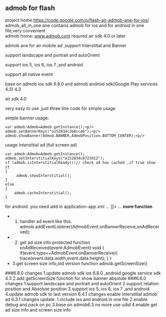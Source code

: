 admob for flash 
------
project home:https://code.google.com/p/flash-air-admob-ane-for-ios/ <br />
admob_all_in_one.ane      contains admob for ios and for android in one file,very convenient <br/>
admob home: www.admob.com
requred  air sdk 4.0 or later

admob ane for air mobile ad ,support Interstitial and Banner<p/>
support  landscape and portrait  and autoOrient<p/>
support ios 5, ios 6, ios 7 ,and android<p/>
support all native event<p/>
base on admob ios sdk 6.8.0 and admob android sdk(Google Play services 4.3) 4.3<p/>
air sdk 4.0 <p/>

very easy to use ,just three line code for simple usage<p/>
simple banner usage:
```
var admob:Admob=Admob.getInstance();<p/>
admob.setBannerKeys("a152834c2b8cce6");<p/>
admob.showBanner(Admob.BANNER,AdmobPosition.BOTTOM_CENTER);<p/>
```

usage  Interstitial ad (full screen ad)
```
var admob:Admob=Admob.getInstance();
admob.setInterstitialKeys("a152834c8723912");
if (admob.isInterstitialReady())// check ad has cached ,if true show it
{
     admob.showInterstitial();
}
else
{
    admob.cacheInterstitial();
}
```

for android.  you need add in application-app.xml
...
<android>
        <manifestAdditions><![CDATA[
			<manifest android:installLocation="auto">
			    <uses-permission android:name="android.permission.ACCESS_NETWORK_STATE"/>
			    <uses-permission android:name="android.permission.ACCESS_WIFI_STATE"/>
			     <application>
			           <meta-data android:name="com.google.android.gms.version" android:value="4323000" />
			  	   <activity android:name="com.google.android.gms.ads.AdActivity" android:configChanges="keyboard|keyboardHidden|orientation|screenLayout|uiMode|screenSize|smallestScreenSize"/>
			     </application>
			</manifest>
		]]></manifestAdditions>
    </android>
...
**more function**
- 1. handler  ad event  like this.
admob.addEventListener(AdmobEvent.onBannerReceive,onAdReceived);
- 2. get ad size info
protected function onAdReceived(event:AdmobEvent):void
{
    if(event.type==AdmobEvent.onBannerReceive){
	trace(event.data.width,event.data.height);
    }
}
- 3.get screen size info,old version function
admob.getScreenSize()

###6.8.0 changes
1.update admob sdk ios 6.8.0 ,android google service sdk 4.3
2.add getScreenSize function for show banner absolute
###6.6.0 changes
1.support  landscape and portrait  and autoOrient
2.support relation position and Absolute position
3.support ios 5, ios 6, ios 7 ,and android
4.update admob sdk to last version
6.4.1 changes
enable Interstitial admob ad 
6.3.1 changes
update:
1.include ios and android in one file
2.enable debug and pack on pc
3.base on admob6.3 no more use udid
4.enable get ad size info and screen size info
